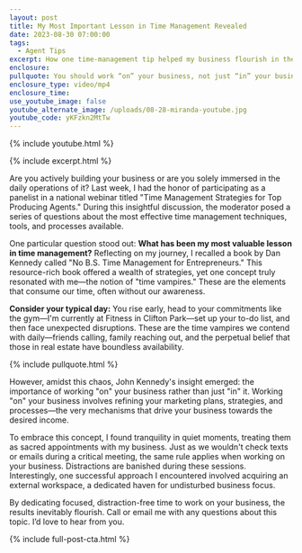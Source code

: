 ```yaml
---
layout: post
title: My Most Important Lesson in Time Management Revealed
date: 2023-08-30 07:00:00
tags:
  - Agent Tips
excerpt: How one time-management tip helped my business flourish in the long run.
enclosure:
pullquote: You should work “on” your business, not just “in” your business.
enclosure_type: video/mp4
enclosure_time:
use_youtube_image: false
youtube_alternate_image: /uploads/08-28-miranda-youtube.jpg
youtube_code: yKFzkn2MtTw
---
```

{% include youtube.html %}

{% include excerpt.html %}

Are you actively building your business or are you solely immersed in the daily operations of it? Last week, I had the honor of participating as a panelist in a national webinar titled "Time Management Strategies for Top Producing Agents." During this insightful discussion, the moderator posed a series of questions about the most effective time management techniques, tools, and processes available.

One particular question stood out: **What has been my most valuable lesson in time management?** Reflecting on my journey, I recalled a book by Dan Kennedy called "No B.S. Time Management for Entrepreneurs." This resource-rich book offered a wealth of strategies, yet one concept truly resonated with me—the notion of "time vampires." These are the elements that consume our time, often without our awareness.

**Consider your typical day:** You rise early, head to your commitments like the gym—I'm currently at Fitness in Clifton Park—set up your to-do list, and then face unexpected disruptions. These are the time vampires we contend with daily—friends calling, family reaching out, and the perpetual belief that those in real estate have boundless availability.

{% include pullquote.html %}

However, amidst this chaos, John Kennedy's insight emerged: the importance of working "on" your business rather than just "in" it. Working "on" your business involves refining your marketing plans, strategies, and processes—the very mechanisms that drive your business towards the desired income.

To embrace this concept, I found tranquility in quiet moments, treating them as sacred appointments with my business. Just as we wouldn't check texts or emails during a critical meeting, the same rule applies when working on your business. Distractions are banished during these sessions. Interestingly, one successful approach I encountered involved acquiring an external workspace, a dedicated haven for undisturbed business focus.

By dedicating focused, distraction-free time to work on your business, the results inevitably flourish. Call or email me with any questions about this topic. I’d love to hear from you.

{% include full-post-cta.html %}